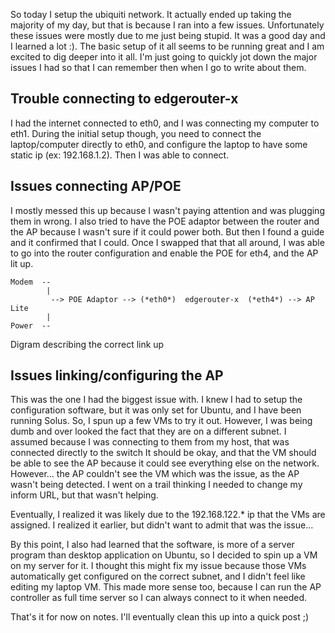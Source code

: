 So today I setup the ubiquiti network. It actually ended up taking the majority
of my day, but that is because I ran into a few issues. Unfortunately these
issues were mostly due to me just being stupid. It was a good day and I learned
a lot :). The basic setup of it all seems to be running great and I am excited
to dig deeper into it all. I'm just going to quickly jot down the major issues I
had so that I can remember then when I go to write about them.

## Trouble connecting to edgerouter-x 
I had the internet connected to eth0, and I was connecting my computer to
eth1. During the initial setup though, you need to connect the laptop/computer
directly to eth0, and configure the laptop to have some static ip (ex:
192.168.1.2). Then I was able to connect.

## Issues connecting AP/POE
I mostly messed this up because I wasn't paying attention and was plugging
them in wrong. I also tried to have the POE adaptor between the router and the
AP because I wasn't sure if it could power both. But then I found a guide and it
confirmed that I could. Once I swapped that that all around, I was able to go
into the router configuration and enable the POE for eth4, and the AP lit up.

```
Modem  --
        |
         --> POE Adaptor --> (*eth0*)  edgerouter-x  (*eth4*) --> AP Lite
        |
Power  --
```
Digram describing the correct link up


## Issues linking/configuring the AP
This was the one I had the biggest issue with. I knew I had to setup the
configuration software, but it was only set for Ubuntu, and I have been running
Solus. So, I spun up a few VMs to try it out. However, I was being dumb and over
looked the fact that they are on a different subnet. I assumed because I was
connecting to them from my host, that was connected directly to the switch It
should be okay, and that the VM should be able to see the AP because it could
see everything else on the network. However... the AP couldn't see the VM which
was the issue, as the AP wasn't being detected. I went on a trail thinking I
needed to change my inform URL, but that wasn't helping.

Eventually, I realized it was likely due to the 192.168.122.* ip that the VMs
are assigned. I realized it earlier, but didn't want to admit that was the
issue...

By this point, I also had learned that the software, is more of a server program
than desktop application on Ubuntu, so I decided to spin up a VM on my server
for it. I thought this might fix my issue because those VMs automatically get
configured on the correct subnet, and I didn't feel like editing my laptop VM.
This made more sense too, because I can run the AP controller as full time
server so I can always connect to it when needed.



That's it for now on notes. I'll eventually clean this up into a quick post ;)
